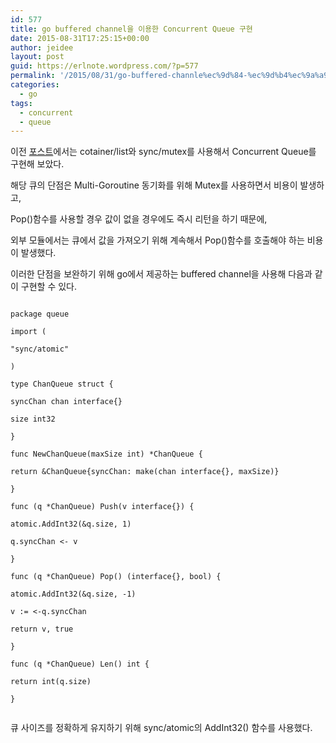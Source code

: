 ```yaml
---
id: 577
title: go buffered channel을 이용한 Concurrent Queue 구현
date: 2015-08-31T17:25:15+00:00
author: jeidee
layout: post
guid: https://erlnote.wordpress.com/?p=577
permalink: '/2015/08/31/go-buffered-channle%ec%9d%84-%ec%9d%b4%ec%9a%a9%ed%95%9c-concurrent-queue-%ea%b5%ac%ed%98%84/'
categories:
  - go
tags:
  - concurrent
  - queue
---
```

이전 [포스트](https://erlnote.wordpress.com/2015/08/26/go-containterlist%EB%A5%BC-%EC%82%AC%EC%9A%A9%ED%95%9C-concurrent-queue/)에서는 cotainer/list와 sync/mutex를 사용해서 Concurrent Queue를 구현해 보았다.

해당 큐의 단점은 Multi-Goroutine 동기화를 위해 Mutex를 사용하면서 비용이 발생하고,
  
Pop()함수를 사용할 경우 값이 없을 경우에도 즉시 리턴을 하기 때문에,
  
외부 모듈에서는 큐에서 값을 가져오기 위해 계속해서 Pop()함수를 호출해야 하는 비용이 발생했다.

이러한 단점을 보완하기 위해 go에서 제공하는 buffered channel을 사용해 다음과 같이 구현할 수 있다.

```
  
package queue

import (
      
"sync/atomic"
  
)

type ChanQueue struct {
      
syncChan chan interface{}
      
size int32
  
}

func NewChanQueue(maxSize int) *ChanQueue {
      
return &ChanQueue{syncChan: make(chan interface{}, maxSize)}
  
}

func (q *ChanQueue) Push(v interface{}) {
      
atomic.AddInt32(&q.size, 1)
      
q.syncChan <- v
  
}

func (q *ChanQueue) Pop() (interface{}, bool) {
      
atomic.AddInt32(&q.size, -1)
      
v := <-q.syncChan
      
return v, true
  
}

func (q *ChanQueue) Len() int {
      
return int(q.size)
  
}
  
```

큐 사이즈를 정확하게 유지하기 위해 sync/atomic의 AddInt32() 함수를 사용했다.
